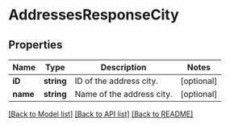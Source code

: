 # AddressesResponseCity

## Properties
Name | Type | Description | Notes
------------ | ------------- | ------------- | -------------
**iD** | **string** | ID of the address city. | [optional] 
**name** | **string** | Name of the address city. | [optional] 

[[Back to Model list]](../README.md#documentation-for-models) [[Back to API list]](../README.md#documentation-for-api-endpoints) [[Back to README]](../README.md)


